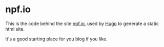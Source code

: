 npf.io
===

This is the code behind the site [npf.io](http://npf.io), used by
[Hugo](http://gohugo.io) to generate a static html site.

It's a good starting place for you blog if you like.
